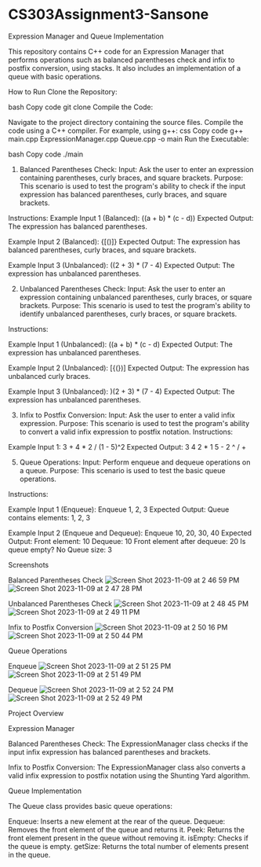 # CS303Assignment3-Sansone

Expression Manager and Queue Implementation

This repository contains C++ code for an Expression Manager that performs operations such as balanced parentheses check and infix to postfix conversion, using stacks. It also includes an implementation of a queue with basic operations.

How to Run
Clone the Repository:

bash
Copy code
git clone <repository-url>
Compile the Code:

Navigate to the project directory containing the source files.
Compile the code using a C++ compiler. For example, using g++:
css
Copy code
g++ main.cpp ExpressionManager.cpp Queue.cpp -o main
Run the Executable:

bash
Copy code
./main

1. Balanced Parentheses Check:
Input: Ask the user to enter an expression containing parentheses, curly braces, and square brackets.
Purpose: This scenario is used to test the program's ability to check if the input expression has balanced parentheses, curly braces, and square brackets.

Instructions:
Example Input 1 (Balanced): ((a + b) * (c - d))
Expected Output: The expression has balanced parentheses.

Example Input 2 (Balanced): {[()]}
Expected Output: The expression has balanced parentheses, curly braces, and square brackets.

Example Input 3 (Unbalanced): ((2 + 3) * (7 - 4)
Expected Output: The expression has unbalanced parentheses.


2. Unbalanced Parentheses Check:
Input: Ask the user to enter an expression containing unbalanced parentheses, curly braces, or square brackets.
Purpose: This scenario is used to test the program's ability to identify unbalanced parentheses, curly braces, or square brackets.

Instructions:

Example Input 1 (Unbalanced): ((a + b) * (c - d)
Expected Output: The expression has unbalanced parentheses.

Example Input 2 (Unbalanced): [{(})]
Expected Output: The expression has unbalanced curly braces.

Example Input 3 (Unbalanced): )(2 + 3) * (7 - 4)
Expected Output: The expression has unbalanced parentheses.


3. Infix to Postfix Conversion:
Input: Ask the user to enter a valid infix expression.
Purpose: This scenario is used to test the program's ability to convert a valid infix expression to postfix notation.
Instructions:

Example Input 1: 3 + 4 * 2 / (1 - 5)^2
Expected Output: 3 4 2 * 1 5 - 2 ^ / +


5. Queue Operations:
Input: Perform enqueue and dequeue operations on a queue.
Purpose: This scenario is used to test the basic queue operations.

Instructions:

Example Input 1 (Enqueue): Enqueue 1, 2, 3
Expected Output: Queue contains elements: 1, 2, 3

Example Input 2 (Enqueue and Dequeue): Enqueue 10, 20, 30, 40
Expected Output:
Front element: 10
Dequeue: 10
Front element after dequeue: 20
Is queue empty? No
Queue size: 3


Screenshots

Balanced Parentheses Check
![Screen Shot 2023-11-09 at 2 46 59 PM](https://github.com/morgansansone/CS303Assignment3-Sansone/assets/113535872/f9ebfd83-0c8f-4f0b-8989-1cee589fcac6)
![Screen Shot 2023-11-09 at 2 47 28 PM](https://github.com/morgansansone/CS303Assignment3-Sansone/assets/113535872/d5669064-1ce9-40ed-a1ab-773b10445a4c)




Unbalanced Parentheses Check
![Screen Shot 2023-11-09 at 2 48 45 PM](https://github.com/morgansansone/CS303Assignment3-Sansone/assets/113535872/c3a52e6f-c137-44b8-86f0-467378958052)
![Screen Shot 2023-11-09 at 2 49 11 PM](https://github.com/morgansansone/CS303Assignment3-Sansone/assets/113535872/89f5d271-4fcb-45d6-9be4-c550daeffe2a)




Infix to Postfix Conversion
![Screen Shot 2023-11-09 at 2 50 16 PM](https://github.com/morgansansone/CS303Assignment3-Sansone/assets/113535872/e6be8e49-f540-4177-82f2-01bb3a2bddf3)
![Screen Shot 2023-11-09 at 2 50 44 PM](https://github.com/morgansansone/CS303Assignment3-Sansone/assets/113535872/f1d1ab65-7a98-4939-a8e7-eeaaa16c980e)




Queue Operations

Enqueue
![Screen Shot 2023-11-09 at 2 51 25 PM](https://github.com/morgansansone/CS303Assignment3-Sansone/assets/113535872/6409ddd2-80b3-4259-8cc5-daf29405856d)
![Screen Shot 2023-11-09 at 2 51 49 PM](https://github.com/morgansansone/CS303Assignment3-Sansone/assets/113535872/e2674e8c-8f65-490c-991f-4b4a2424246b)


Dequeue
![Screen Shot 2023-11-09 at 2 52 24 PM](https://github.com/morgansansone/CS303Assignment3-Sansone/assets/113535872/81b5c731-c53f-4e91-93dd-9ac764bf092d)
![Screen Shot 2023-11-09 at 2 52 49 PM](https://github.com/morgansansone/CS303Assignment3-Sansone/assets/113535872/e98391b9-b70f-4398-b23f-c315a0a0ed91)


Project Overview

Expression Manager

Balanced Parentheses Check:
The ExpressionManager class checks if the input infix expression has balanced parentheses and brackets.

Infix to Postfix Conversion:
The ExpressionManager class also converts a valid infix expression to postfix notation using the Shunting Yard algorithm.

Queue Implementation

The Queue class provides basic queue operations:

Enqueue: Inserts a new element at the rear of the queue.
Dequeue: Removes the front element of the queue and returns it.
Peek: Returns the front element present in the queue without removing it.
isEmpty: Checks if the queue is empty.
getSize: Returns the total number of elements present in the queue.

